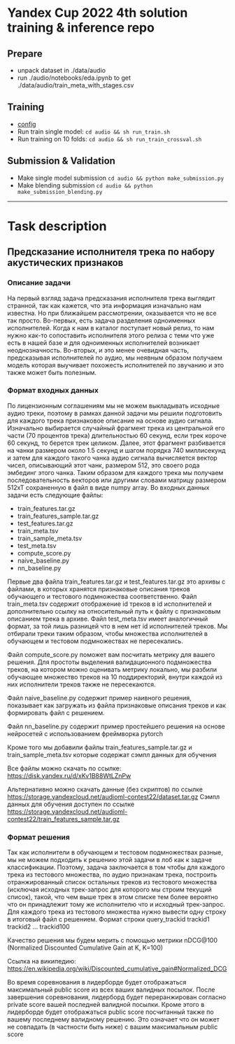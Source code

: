# Yandex Cup 2022 4th solution training & inference repo

## Prepare 
- unpack dataset in ./data/audio
- run ./audio/notebooks/eda.ipynb to get ./data/audio/train_meta_with_stages.csv

## Training
- [config](./audio/config/default.yaml)
- Run train single model: `cd audio && sh run_train.sh`
- Run training on 10 folds: `cd audio && sh run_train_crossval.sh`

## Submission & Validation
- Make single model submission `cd audio && python make_submission.py`
- Make blending submission `cd audio && python make_submission_blending.py`
___

# Task description
## Предсказание исполнителя трека по набору акустических признаков
### Описание задачи

На первый взгляд задача предсказания исполнителя трека выглядит странной, так как кажется, что эта информация изначально нам известна. Но при ближайшем рассмотрении, оказывается что не все так просто. Во-первых, есть задача разделения одноименных исполнителей. Когда к нам в каталог поступает новый релиз, то нам нужно как-то сопоставить исполнителя этого релиза с теми что уже есть в нашей базе и для одноименных исполнителей возникает неоднозначность. Во-вторых, и это менее очевидная часть, предсказывая исполнителей по аудио, мы неявным образом получаем модель которая выучивает похожесть исполнителей по звучанию и это также может быть полезным.

### Формат входных данных

По лицензионным соглашениям мы не можем выкладывать исходные аудио треки, поэтому в рамках данной задачи мы решили подготовить для каждого трека признаковое описание на основе аудио сигнала. Изначально выбирается случайный фрагмент трека из центральной его части (70 процентов трека) длительностью 60 секунд, если трек короче 60 секунд, то берется трек целиком. Далее, этот фрагмент разбивается на чанки размером около 1.5 секунд и шагом порядка 740 миллисекунд и затем для каждого такого чанка аудио сигнала вычисляется вектор чисел, описывающий этот чанк, размером 512, это своего рода эмбединг этого чанка. Таким образом для каждого трека мы получаем последовательность векторов или другими словами матрицу размером 512xT сохраненную в файл в виде numpy array. Во входных данных задачи есть следующие файлы:
- train_features.tar.gz
- train_features_sample.tar.gz
- test_features.tar.gz
- train_meta.tsv
- train_sample_meta.tsv
- test_meta.tsv
- compute_score.py
- naive_baseline.py
- nn_baseline.py

Первые два файла train_features.tar.gz и test_features.tar.gz это архивы с файлами, в которых хранятся признаковые описания треков обучающего и тестового подмножества соответственно.
Файл train_meta.tsv содержит отображение id треков в id исполнителей и дополнительно ссылку на относительный путь к файлу с признаковым описанием трека в архиве. Файл test_meta.tsv имеет аналогичный формат, за той лишь разницей что в нем нет id исполнителей треков. Мы отбирали треки таким образом, чтобы множества исполнителей в обучающем и тестовом подмножествах не пересекались.

Файл compute_score.py поможет вам посчитать метрику для вашего решения. Для простоты выделения валидационного подмножества треков, на котором можно оценивать метрику локально, мы разбили обучающее множество треков на 10 поддиректорий, внутри каждой из них исполнители треков также не пересекаются.

Файл naive_baseline.py содержит пример наивного решения, показывает как загружать из файла признаковые описания треков и как формировать файл с решением.

Файл nn_baseline.py содержит пример простейшего решения на основе нейросетей с использованием фреймворка pytorch

Кроме того мы добавили файлы train_features_sample.tar.gz и train_sample_meta.tsv которые содержат сэмпл данных для обучения

Все файлы можно скачать по ссылке: https://disk.yandex.ru/d/xKv1B88WtLZnPw

Альтернативно можно скачать данные (без скриптов) по ссылке https://storage.yandexcloud.net/audioml-contest22/dataset.tar.gz Сэмпл данных для обучения доступен по ссылке https://storage.yandexcloud.net/audioml-contest22/train_features_sample.tar.gz

### Формат решения

Так как исполнители в обучающем и тестовом подмножествах разные, мы не можем подходить к решению этой задачи в лоб как к задаче классификации. Поэтому, задача заключается в том чтобы для каждого трека из тестового множества, по аудио признакам трека, построить отранжированный список остальных треков из тестового множества (исключая исходных трек-запрос для которого мы строим текущий список), такой, что чем выше трек в этом списке тем более вероятно что он принадлежит тому же исполнителю что и исходный трек-запрос. Для каждого трека из тестового множества нужно вывести одну строку в итоговый файл с решением. Формат строки query_trackid <tab> trackid1 <space> trackid2 … trackid100

Качество решения мы будем мерить с помощью метрики nDCG@100 (Normalized Discounted Cumulative Gain at K, K=100)

Ссылка на википедию: https://en.wikipedia.org/wiki/Discounted_cumulative_gain#Normalized_DCG

Во время соревнования в лидерборде будет отображаться максимальный public score из всех ваших валидных посылок. После завершения соревнования, лидерборд будет переранжирован согласно private score вашей последней валидной посылки. Кроме этого в лидерборде будет отображаться public score посчитанный также по вашему последнему валидному решению. Это означает что он может не совпадать (в частности быть ниже) с вашим максимальным public score